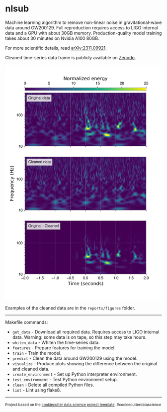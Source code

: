 nlsub
==============================

Machine learning algorithm to remove non-linear noise in gravitational-wave data around GW200129. Full reproduction requires access to LIGO internal data and a GPU with about 30GB memory. Production-quality model training takes about 30 minutes on Nvidia A100 80GB.

For more scientific details, read [arXiv:2311.09921](https://arxiv.org/abs/2311.09921). 

Cleaned time-series data frame is publicly available on [Zenodo](https://zenodo.org/records/10143338).

![Image Alt text](/reports/figures/1264316154.png)

Examples of the cleaned data are in the `reports/figures` folder.

--------
Makefile commands:
- `get_data` - Download all required data. Requires access to LIGO internal data. Warning: some data is on tape, so this step may take hours.
- `whiten_data` - Whiten the time-series data.
- `features` - Prepare features for training the model.
- `train` - Train the model.
- `predict` - Clean the data around GW200129 using the model.
- `visualize` - Produce plots showing the difference between the original and cleaned data.
- `create_environment` - Set up Python interpreter environment.
- `test_environment` - Test Python environment setup.
- `clean` - Delete all compiled Python files.
- `lint` - Lint using flake8.

--------

<p><small>Project based on the <a target="_blank" href="https://drivendata.github.io/cookiecutter-data-science/">cookiecutter data science project template</a>. #cookiecutterdatascience</small></p>
